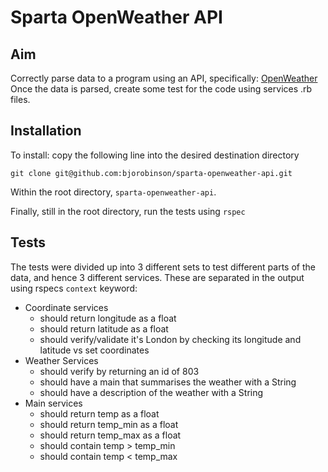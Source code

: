 # Sparta OpenWeather API
## Aim
Correctly parse data to a program using an API, specifically: [OpenWeather](https://openweathermap.org/)
Once the data is parsed, create some test for the code using services .rb files.

## Installation

To install: copy the following line into the desired destination directory

`git clone git@github.com:bjorobinson/sparta-openweather-api.git`

Within the root directory, `sparta-openweather-api`.

Finally, still in the root directory, run the tests using `rspec`

## Tests

The tests were divided up into 3 different sets to test different parts of the data, and hence 3 different services. These are separated in the output using rspecs `context` keyword:

* Coordinate services
  * should return longitude as a float
  * should return latitude as a float
  * should verify/validate it's London by checking its longitude and latitude vs set coordinates
* Weather Services
  * should verify by returning an id of 803
  * should have a main that summarises the weather with a String
  * should have a description of the weather with a String
* Main services
  * should return temp as a float
  * should return temp_min as a float
  * should return temp_max as a float
  * should contain temp > temp_min
  * should contain temp < temp_max

